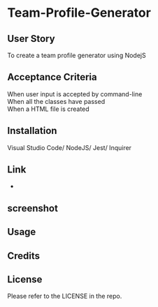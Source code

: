 # Team-Profile-Generator

## User Story
To create a team profile generator using NodejS 


## Acceptance Criteria
When user input is accepted by command-line\
When all the classes have passed\
When a HTML file is created



## Installation

Visual Studio Code/
NodeJS/
Jest/
Inquirer

## Link 
- 


## screenshot



## Usage


## Credits



## License

Please refer to the LICENSE in the repo.
